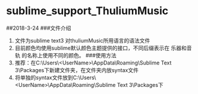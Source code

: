 # sublime_support_ThuliumMusic
##2018-3-24
###文件介绍
1. 文件为sublime text3 对thuliumMusic所用语言的语法文件
2. 目前颜色均使用sublime默认颜色主题提供的接口，不同后缀表示在 乐器和音轨 的名称上使用不同的颜色。
###使用方法
1. 推荐：在C:\Users\\<UserName\>\AppData\Roaming\Sublime Text 3\Packages下新建文件夹，在文件夹内放syntax文件
2. 将单独的syntax文件放到C:\Users\\<UserName\>\AppData\Roaming\Sublime Text 3\Packages下